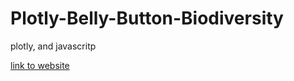 # Plotly-Belly-Button-Biodiversity
plotly, and javascritp

[link to website]( https://levchcare.github.io/Plotly-Belly-Button-Biodiversity/)
